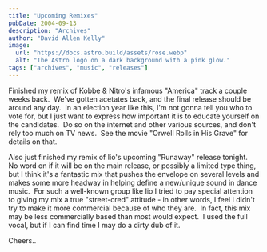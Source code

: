 ```yaml
---
title: "Upcoming Remixes"
pubDate: 2004-09-13
description: "Archives"
author: "David Allen Kelly"
image:
  url: "https://docs.astro.build/assets/rose.webp"
  alt: "The Astro logo on a dark background with a pink glow."
tags: ["archives", "music", "releases"]
---
```


Finished my remix of Kobbe & Nitro's infamous "America" track a couple weeks back.  We've gotten acetates back, and the final release should be around any day.  In an election year like this, I'm not gonna tell you who to vote for, but I just want to express how important it is to educate yourself on the candidates.  Do so on the internet and other various sources, and don't rely too much on TV news.  See the movie "Orwell Rolls in His Grave" for details on that.

Also just finished my remix of Iio's upcoming "Runaway" release tonight.  No word on if it will be on the main release, or possibly a limited type thing, but I think it's a fantastic mix that pushes the envelope on several levels and makes some more headway in helping define a new/unique sound in dance music.  For such a well-known group like Iio I tried to pay special attention to giving my mix a true "street-cred" attitude - in other words, I feel I didn't try to make it more commercial because of who they are.  In fact, this mix may be less commercially based than most would expect.  I used the full vocal, but if I can find time I may do a dirty dub of it.

Cheers..
